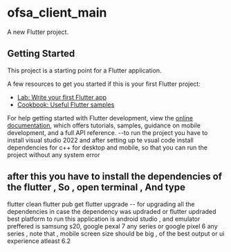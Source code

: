 # ofsa_client_main

A new Flutter project.

## Getting Started

This project is a starting point for a Flutter application.

A few resources to get you started if this is your first Flutter project:

- [Lab: Write your first Flutter app](https://docs.flutter.dev/get-started/codelab)
- [Cookbook: Useful Flutter samples](https://docs.flutter.dev/cookbook)

For help getting started with Flutter development, view the
[online documentation](https://docs.flutter.dev/), which offers tutorials,
samples, guidance on mobile development, and a full API reference.
--to run the project you have to install visual studio 2022 
and after setting up te vsual code install dependencies for c++ for desktop and mobile,
so that you can run the project without any system error 

after this you have to install the dependencies of the flutter ,
So , open terminal , And type 
---------------
flutter clean
flutter pub get 
flutter upgrade -- for upgrading all the dependencies in case the dependency was updraded or flutter updraded
best platform to run this application is android studio , and emulator preffered is samsung s20, google pexal 7 any series
or google pixel 6 any series , note that , mobile screen size should be big , of the best output or ui experience atleast 6.2
